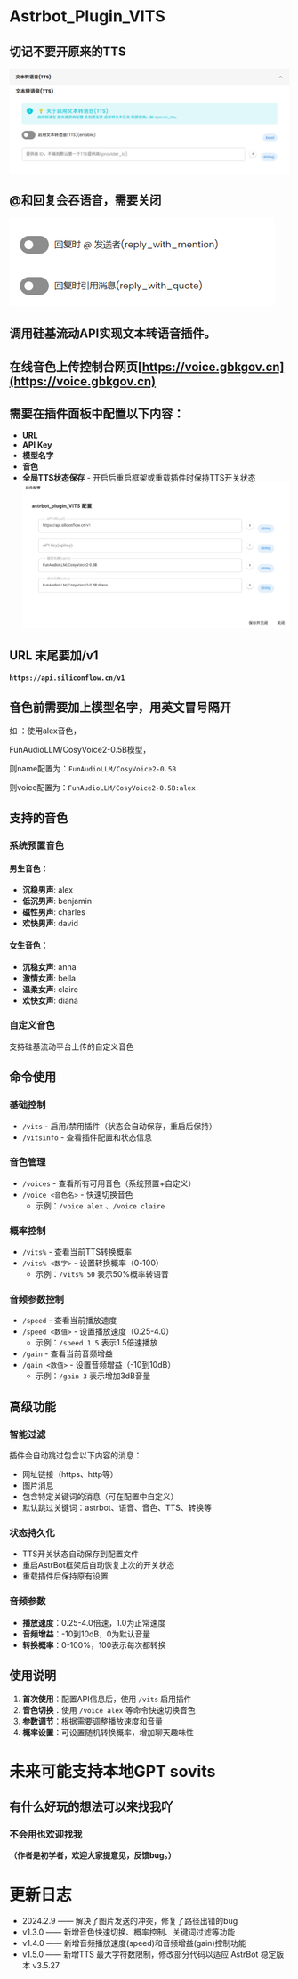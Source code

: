 # **Astrbot_Plugin_VITS**

## 切记不要开原来的TTS
![img.png](img.png)
## @和回复会吞语音，需要关闭
![img_2.png](img_2.png)
## 调用硅基流动API实现文本转语音插件。

## 在线音色上传控制台网页[https://voice.gbkgov.cn](https://voice.gbkgov.cn)

## 需要在插件面板中配置以下内容：
- **URL**
- **API Key**
- **模型名字**
- **音色**
- **全局TTS状态保存** - 开启后重启框架或重载插件时保持TTS开关状态
![img_1.png](img_1.png)
## URL 末尾要加/v1
**`https://api.siliconflow.cn/v1`**

## 音色前需要加上模型名字，用英文冒号隔开

如 ：使用alex音色，

FunAudioLLM/CosyVoice2-0.5B模型，

则name配置为：`FunAudioLLM/CosyVoice2-0.5B`

则voice配置为：`FunAudioLLM/CosyVoice2-0.5B:alex`


## 支持的音色

### 系统预置音色

#### 男生音色：
- **沉稳男声**: alex
- **低沉男声**: benjamin
- **磁性男声**: charles
- **欢快男声**: david

#### 女生音色：
- **沉稳女声**: anna
- **激情女声**: bella
- **温柔女声**: claire
- **欢快女声**: diana

### 自定义音色
支持硅基流动平台上传的自定义音色

## 命令使用

### 基础控制
- `/vits` - 启用/禁用插件（状态会自动保存，重启后保持）
- `/vitsinfo` - 查看插件配置和状态信息

### 音色管理
- `/voices` - 查看所有可用音色（系统预置+自定义）
- `/voice <音色名>` - 快速切换音色
  - 示例：`/voice alex` 、`/voice claire`

### 概率控制
- `/vits%` - 查看当前TTS转换概率
- `/vits% <数字>` - 设置转换概率（0-100）
  - 示例：`/vits% 50` 表示50%概率转语音

### 音频参数控制
- `/speed` - 查看当前播放速度
- `/speed <数值>` - 设置播放速度（0.25-4.0）
  - 示例：`/speed 1.5` 表示1.5倍速播放
- `/gain` - 查看当前音频增益
- `/gain <数值>` - 设置音频增益（-10到10dB）
  - 示例：`/gain 3` 表示增加3dB音量

## 高级功能

### 智能过滤
插件会自动跳过包含以下内容的消息：
- 网址链接（https、http等）
- 图片消息
- 包含特定关键词的消息（可在配置中自定义）
- 默认跳过关键词：astrbot、语音、音色、TTS、转换等

### 状态持久化
- TTS开关状态自动保存到配置文件
- 重启AstrBot框架后自动恢复上次的开关状态
- 重载插件后保持原有设置

### 音频参数
- **播放速度**：0.25-4.0倍速，1.0为正常速度
- **音频增益**：-10到10dB，0为默认音量
- **转换概率**：0-100%，100表示每次都转换

## 使用说明

1. **首次使用**：配置API信息后，使用 `/vits` 启用插件
2. **音色切换**：使用 `/voice alex` 等命令快速切换音色
3. **参数调节**：根据需要调整播放速度和音量
4. **概率设置**：可设置随机转换概率，增加聊天趣味性


# 未来可能支持本地GPT sovits

## 有什么好玩的想法可以来找我吖
### 不会用也欢迎找我



**（作者是初学者，欢迎大家提意见，反馈bug。）**

# 更新日志
- 2024.2.9  ——  解决了图片发送的冲突，修复了路径出错的bug
- v1.3.0 ——  新增音色快速切换、概率控制、关键词过滤等功能
- v1.4.0 ——  新增音频播放速度(speed)和音频增益(gain)控制功能
- v1.5.0 ——  新增TTS 最大字符数限制，修改部分代码以适应 AstrBot 稳定版本 v3.5.27



